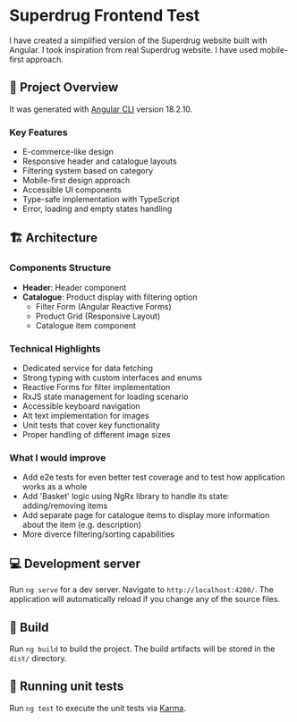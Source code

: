 # Superdrug Frontend Test

I have created a simplified version of the Superdrug website built with Angular. I took inspiration from real Superdrug website. I have used mobile-first approach.

## 🚀 Project Overview

It was generated with [Angular CLI](https://github.com/angular/angular-cli) version 18.2.10.

### Key Features

- E-commerce-like design
- Responsive header and catalogue layouts
- Filtering system based on category
- Mobile-first design approach
- Accessible UI components
- Type-safe implementation with TypeScript
- Error, loading and empty states handling

## 🏗️ Architecture

### Components Structure

- **Header**: Header component
- **Catalogue**: Product display with filtering option
  - Filter Form (Angular Reactive Forms)
  - Product Grid (Responsive Layout)
  - Catalogue item component

### Technical Highlights

- Dedicated service for data fetching
- Strong typing with custom interfaces and enums
- Reactive Forms for filter implementation
- RxJS state management for loading scenario
- Accessible keyboard navigation
- Alt text implementation for images
- Unit tests that cover key functionality
- Proper handling of different image sizes

### What I would improve

- Add e2e tests for even better test coverage and to test how application works as a whole
- Add 'Basket' logic using NgRx library to handle its state: adding/removing items
- Add separate page for catalogue items to display more information about the item (e.g. description)
- More diverce filtering/sorting capabilities

## 💻 Development server

Run `ng serve` for a dev server. Navigate to `http://localhost:4200/`. The application will automatically reload if you change any of the source files.

## 👷 Build

Run `ng build` to build the project. The build artifacts will be stored in the `dist/` directory.

## 🧪 Running unit tests

Run `ng test` to execute the unit tests via [Karma](https://karma-runner.github.io).
